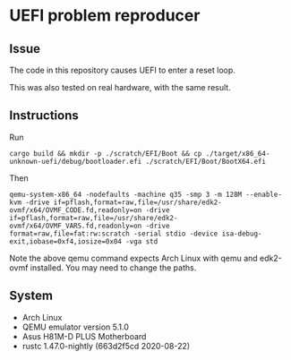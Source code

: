 # UEFI problem reproducer

## Issue

The code in this repository causes UEFI to enter a reset loop.

This was also tested on real hardware, with the same result.

## Instructions

Run

```shell
cargo build && mkdir -p ./scratch/EFI/Boot && cp ./target/x86_64-unknown-uefi/debug/bootloader.efi ./scratch/EFI/Boot/BootX64.efi
```

Then

```shell
qemu-system-x86_64 -nodefaults -machine q35 -smp 3 -m 128M --enable-kvm -drive if=pflash,format=raw,file=/usr/share/edk2-ovmf/x64/OVMF_CODE.fd,readonly=on -drive if=pflash,format=raw,file=/usr/share/edk2-ovmf/x64/OVMF_VARS.fd,readonly=on -drive format=raw,file=fat:rw:scratch -serial stdio -device isa-debug-exit,iobase=0xf4,iosize=0x04 -vga std
```

Note the above qemu command expects Arch Linux with qemu and edk2-ovmf installed.
You may need to change the paths.

## System

* Arch Linux
* QEMU emulator version 5.1.0
* Asus H81M-D PLUS Motherboard
* rustc 1.47.0-nightly (663d2f5cd 2020-08-22)
